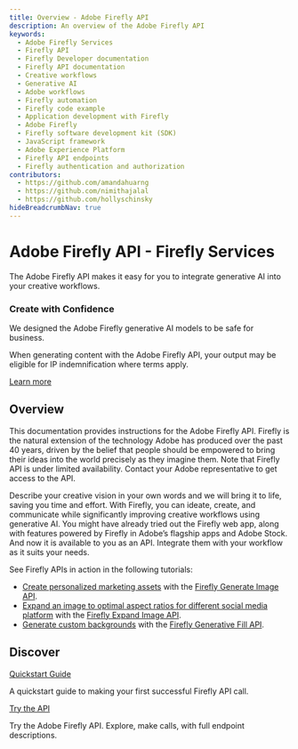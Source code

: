 ```yaml
---
title: Overview - Adobe Firefly API
description: An overview of the Adobe Firefly API
keywords:
  - Adobe Firefly Services
  - Firefly API
  - Firefly Developer documentation
  - Firefly API documentation
  - Creative workflows
  - Generative AI
  - Adobe workflows
  - Firefly automation
  - Firefly code example
  - Application development with Firefly
  - Adobe Firefly
  - Firefly software development kit (SDK)
  - JavaScript framework
  - Adobe Experience Platform
  - Firefly API endpoints
  - Firefly authentication and authorization
contributors:
  - https://github.com/amandahuarng
  - https://github.com/nimithajalal
  - https://github.com/hollyschinsky
hideBreadcrumbNav: true
---
```


<Hero slots="heading, text" background="rgb(233, 80, 80)"/>

# Adobe Firefly API - Firefly Services

The Adobe Firefly API makes it easy for you to integrate generative AI into your creative workflows.

<!-- <Resources slots="heading, links"/>

#### Resources

* [Quickstart Guide](./guides/) -->

<AnnouncementBlock slots="heading, text, text, button" />

### Create with Confidence

We designed the Adobe Firefly generative AI models to be safe for business.

When generating content with the Adobe Firefly API, your output may be eligible for IP indemnification where terms apply.

[Learn more](https://www.adobe.com/go/firefly-legal-faq-enterprise)

## Overview

This documentation provides instructions for the Adobe Firefly API. Firefly is the natural extension of the technology Adobe has produced over the past 40 years, driven by the belief that people should be empowered to bring their ideas into the world precisely as they imagine them. Note that Firefly API is under limited availability. Contact your Adobe representative to get access to the API.

Describe your creative vision in your own words and we will bring it to life, saving you time and effort. With Firefly, you can ideate, create, and communicate while significantly improving creative workflows using generative AI. You might have already tried out the Firefly web app, along with features powered by Firefly in Adobe’s flagship apps and Adobe Stock. And now it is available to you as an API. Integrate them with your workflow as it suits your needs.

See Firefly APIs in action in the following tutorials:

- [Create personalized marketing assets](./guides/how-tos/firefly-generate-image-api-tutorial.md) with the [Firefly Generate Image API](./guides/api/image_generation/V3/index.md).
- [Expand an image to optimal aspect ratios for different social media platform](./guides/how-tos/firefly-expand-image-api-tutorial.md) with the [Firefly Expand Image API](./guides/api/generative_expand/V3/index.md).
- [Generate custom backgrounds](./guides/how-tos/firefly-fill-image-api-tutorial.md) with the [Firefly Generative Fill API](./guides/api/generative_fill/V3/index.md).

## Discover

<DiscoverBlock slots="link, text"/>

<!-- ### Get Started -->

[Quickstart Guide](guides/)

A quickstart guide to making your first successful Firefly API call.

<DiscoverBlock slots="link, text"/>

<!-- ### API References -->

[Try the API](guides/api/image_generation/V3/)

Try the Adobe Firefly API. Explore, make calls, with full endpoint descriptions.

<br/><br/><br/><br/>
